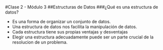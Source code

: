 #Clase 2 - Módulo 3
##Estructuras de Datos
###¿Qué es una estructura de datos?
- Es una forma de organizar un conjunto de datos.
- Una estructura de datos nos facilita la manipulación de datos.
- Cada estructura tiene sus propias ventajas y desventajas
- Elegir una estructura adecuadamente puede ser un parte crucial de la resolucion de un problema.